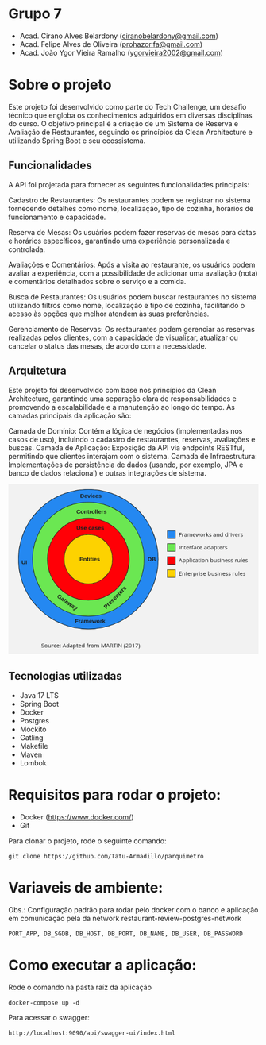 # Grupo 7
- Acad. Cirano Alves Belardony (ciranobelardony@gmail.com)
- Acad. Felipe Alves de Oliveira (prohazor.fa@gmail.com)
- Acad. João Ygor Vieira Ramalho (ygorvieira2002@gmail.com)

# Sobre o projeto
Este projeto foi desenvolvido como parte do Tech Challenge, um desafio técnico que engloba os conhecimentos adquiridos em diversas disciplinas do curso. O objetivo principal é a criação de um Sistema de Reserva e Avaliação de Restaurantes, seguindo os princípios da Clean Architecture e utilizando Spring Boot e seu ecossistema.

## Funcionalidades
A API foi projetada para fornecer as seguintes funcionalidades principais:

Cadastro de Restaurantes:
Os restaurantes podem se registrar no sistema fornecendo detalhes como nome, localização, tipo de cozinha, horários de funcionamento e capacidade.

Reserva de Mesas:
Os usuários podem fazer reservas de mesas para datas e horários específicos, garantindo uma experiência personalizada e controlada.

Avaliações e Comentários:
Após a visita ao restaurante, os usuários podem avaliar a experiência, com a possibilidade de adicionar uma avaliação (nota) e comentários detalhados sobre o serviço e a comida.

Busca de Restaurantes:
Os usuários podem buscar restaurantes no sistema utilizando filtros como nome, localização e tipo de cozinha, facilitando o acesso às opções que melhor atendem às suas preferências.

Gerenciamento de Reservas:
Os restaurantes podem gerenciar as reservas realizadas pelos clientes, com a capacidade de visualizar, atualizar ou cancelar o status das mesas, de acordo com a necessidade.

## Arquitetura
Este projeto foi desenvolvido com base nos princípios da Clean Architecture, garantindo uma separação clara de responsabilidades e promovendo a escalabilidade e a manutenção ao longo do tempo. As camadas principais da aplicação são:

Camada de Domínio: Contém a lógica de negócios (implementadas nos casos de uso), incluindo o cadastro de restaurantes, reservas, avaliações e buscas.
Camada de Aplicação: Exposição da API via endpoints RESTful, permitindo que clientes interajam com o sistema.
Camada de Infraestrutura: Implementações de persistência de dados (usando, por exemplo, JPA e banco de dados relacional) e outras integrações de sistema.

![Clean arch](images/clean-arch.png)

## Tecnologias utilizadas
- Java 17 LTS
- Spring Boot
- Docker
- Postgres
- Mockito
- Gatling
- Makefile
- Maven
- Lombok


# Requisitos para rodar o projeto:
* Docker (https://www.docker.com/)
* Git

Para clonar o projeto, rode o seguinte comando:
```
git clone https://github.com/Tatu-Armadillo/parquimetro
```

# Variaveis de ambiente:
Obs.: Configuração padrão para rodar pelo docker com o banco e aplicação em comunicação pela da network restaurant-review-postgres-network 
```
PORT_APP, DB_SGDB, DB_HOST, DB_PORT, DB_NAME, DB_USER, DB_PASSWORD
```

# Como executar a aplicação:
Rode o comando na pasta raíz da aplicação
```
docker-compose up -d
```

Para acessar o swagger:
```
http://localhost:9090/api/swagger-ui/index.html
```
